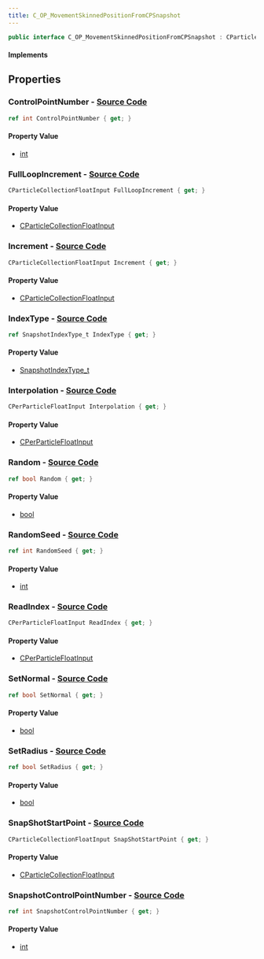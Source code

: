 ```yaml
---
title: C_OP_MovementSkinnedPositionFromCPSnapshot
---
```


```csharp
public interface C_OP_MovementSkinnedPositionFromCPSnapshot : CParticleFunctionOperator, CParticleFunction, ISchemaClass<CParticleFunction>, ISchemaClass<CParticleFunctionOperator>, ISchemaClass<C_OP_MovementSkinnedPositionFromCPSnapshot>, ISchemaField, ISchemaClass, INativeHandle
```

#### Implements

## Properties

### **ControlPointNumber** - [Source Code](https://github.com/swiftly-solution/swiftlys2/blob/main/managed/src/SwiftlyS2.Generated/Schemas/Interfaces/C_OP_MovementSkinnedPositionFromCPSnapshot.cs#L18)

```csharp
ref int ControlPointNumber { get; }
```

#### Property Value

- [int](https://learn.microsoft.com/dotnet/api/system.int32)

### **FullLoopIncrement** - [Source Code](https://github.com/swiftly-solution/swiftlys2/blob/main/managed/src/SwiftlyS2.Generated/Schemas/Interfaces/C_OP_MovementSkinnedPositionFromCPSnapshot.cs#L34)

```csharp
CParticleCollectionFloatInput FullLoopIncrement { get; }
```

#### Property Value

- [CParticleCollectionFloatInput](/docs/api/shared/schemadefinitions/cparticlecollectionfloatinput)

### **Increment** - [Source Code](https://github.com/swiftly-solution/swiftlys2/blob/main/managed/src/SwiftlyS2.Generated/Schemas/Interfaces/C_OP_MovementSkinnedPositionFromCPSnapshot.cs#L32)

```csharp
CParticleCollectionFloatInput Increment { get; }
```

#### Property Value

- [CParticleCollectionFloatInput](/docs/api/shared/schemadefinitions/cparticlecollectionfloatinput)

### **IndexType** - [Source Code](https://github.com/swiftly-solution/swiftlys2/blob/main/managed/src/SwiftlyS2.Generated/Schemas/Interfaces/C_OP_MovementSkinnedPositionFromCPSnapshot.cs#L28)

```csharp
ref SnapshotIndexType_t IndexType { get; }
```

#### Property Value

- [SnapshotIndexType_t](/docs/api/shared/schemadefinitions/snapshotindextype_t)

### **Interpolation** - [Source Code](https://github.com/swiftly-solution/swiftlys2/blob/main/managed/src/SwiftlyS2.Generated/Schemas/Interfaces/C_OP_MovementSkinnedPositionFromCPSnapshot.cs#L38)

```csharp
CPerParticleFloatInput Interpolation { get; }
```

#### Property Value

- [CPerParticleFloatInput](/docs/api/shared/schemadefinitions/cperparticlefloatinput)

### **Random** - [Source Code](https://github.com/swiftly-solution/swiftlys2/blob/main/managed/src/SwiftlyS2.Generated/Schemas/Interfaces/C_OP_MovementSkinnedPositionFromCPSnapshot.cs#L20)

```csharp
ref bool Random { get; }
```

#### Property Value

- [bool](https://learn.microsoft.com/dotnet/api/system.boolean)

### **RandomSeed** - [Source Code](https://github.com/swiftly-solution/swiftlys2/blob/main/managed/src/SwiftlyS2.Generated/Schemas/Interfaces/C_OP_MovementSkinnedPositionFromCPSnapshot.cs#L22)

```csharp
ref int RandomSeed { get; }
```

#### Property Value

- [int](https://learn.microsoft.com/dotnet/api/system.int32)

### **ReadIndex** - [Source Code](https://github.com/swiftly-solution/swiftlys2/blob/main/managed/src/SwiftlyS2.Generated/Schemas/Interfaces/C_OP_MovementSkinnedPositionFromCPSnapshot.cs#L30)

```csharp
CPerParticleFloatInput ReadIndex { get; }
```

#### Property Value

- [CPerParticleFloatInput](/docs/api/shared/schemadefinitions/cperparticlefloatinput)

### **SetNormal** - [Source Code](https://github.com/swiftly-solution/swiftlys2/blob/main/managed/src/SwiftlyS2.Generated/Schemas/Interfaces/C_OP_MovementSkinnedPositionFromCPSnapshot.cs#L24)

```csharp
ref bool SetNormal { get; }
```

#### Property Value

- [bool](https://learn.microsoft.com/dotnet/api/system.boolean)

### **SetRadius** - [Source Code](https://github.com/swiftly-solution/swiftlys2/blob/main/managed/src/SwiftlyS2.Generated/Schemas/Interfaces/C_OP_MovementSkinnedPositionFromCPSnapshot.cs#L26)

```csharp
ref bool SetRadius { get; }
```

#### Property Value

- [bool](https://learn.microsoft.com/dotnet/api/system.boolean)

### **SnapShotStartPoint** - [Source Code](https://github.com/swiftly-solution/swiftlys2/blob/main/managed/src/SwiftlyS2.Generated/Schemas/Interfaces/C_OP_MovementSkinnedPositionFromCPSnapshot.cs#L36)

```csharp
CParticleCollectionFloatInput SnapShotStartPoint { get; }
```

#### Property Value

- [CParticleCollectionFloatInput](/docs/api/shared/schemadefinitions/cparticlecollectionfloatinput)

### **SnapshotControlPointNumber** - [Source Code](https://github.com/swiftly-solution/swiftlys2/blob/main/managed/src/SwiftlyS2.Generated/Schemas/Interfaces/C_OP_MovementSkinnedPositionFromCPSnapshot.cs#L16)

```csharp
ref int SnapshotControlPointNumber { get; }
```

#### Property Value

- [int](https://learn.microsoft.com/dotnet/api/system.int32)

